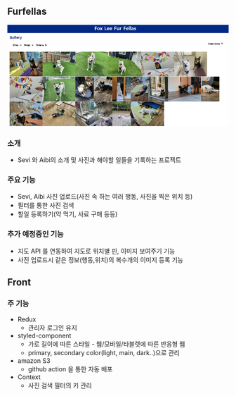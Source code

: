 ## Furfellas
![furfellas](https://github.com/daehan0226/daehan0226/blob/main/images/furfellas_s.png?raw=true)
### 소개
* Sevi 와 Aibi의 소개 및 사진과 해야할 일들을 기록하는 프로젝트

### 주요 기능
* Sevi, Aibi 사진 업로드(사진 속 하는 여러 행동, 사진을 찍은 위치 등)
* 필터를 통한 사진 검색
* 할일 등록하기(약 먹기, 사료 구매 등등)

### 추가 예정중인 기능
* 지도 API 를 연동하여 지도로 위치별 핀, 이미지 보여주기 기능
* 사진 업로드시 같은 정보(행동,위치)의 복수개의 이미지 등록 기능


## Front
### 주 기능
* Redux
  * 관리자 로그인 유지 
* styled-component
  * 가로 길이에 따른 스타일 - 웹/모바일/타블렛에 따른 반응형 웹
  * primary, secondary color(light, main, dark..)으로 관리
* amazon S3
  * github action 을 통한 자동 배포
* Context
  * 사진 검색 필터의 키 관리
